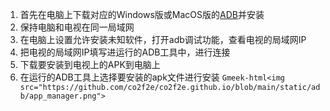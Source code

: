 1. 首先在电脑上下载对应的Windows版或MacOS版的[ADB](https://github.com/rodion-gudz/Android-Tool/releases)并安装
2. 保持电脑和电视在同一局域网
3. 在电脑上设置允许安装未知软件，打开adb调试功能，查看电视的局域网IP
4. 把电视的局域网IP填写进运行的ADB工具中，进行连接
5. 下载要安装到电视上的APK到电脑上
6. 在运行的ADB工具上选择要安装的apk文件进行安装
`Gmeek-html<img src="https://github.com/co2f2e/co2f2e.github.io/blob/main/static/adb/app_manager.png">`